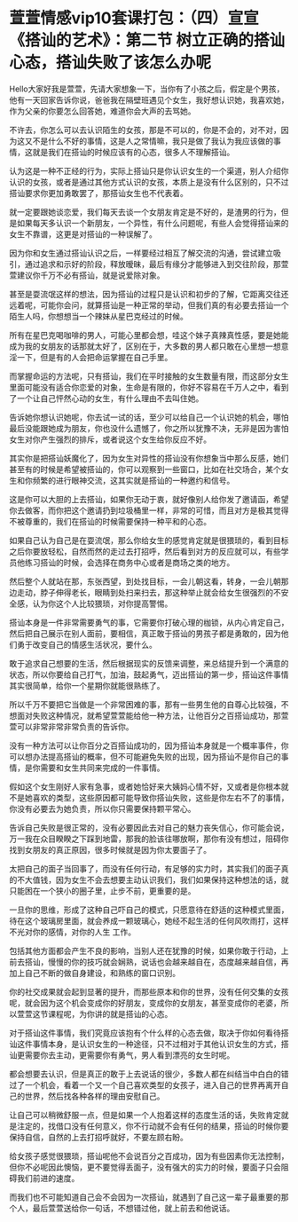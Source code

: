 # 萱萱情感vip10套课打包：（四）宣宣《搭讪的艺术》：第二节   树立正确的搭讪心态，搭讪失败了该怎么办呢

Hello大家好我是萱萱，先请大家想象一下，当你有了小孩之后，假定是个男孩，他有一天回家告诉你说，爸爸我在隔壁班遇见个女生，我好想认识她，我喜欢她，作为父亲的你要怎么回答她，难道你会大声的去骂她。

不许去，你怎么可以去认识陌生的女孩，那是不可以的，你是不会的，对不对，因为这又不是什么不好的事情，这是人之常情嘛，我只是做了我认为我应该做的事情，这就是我们在搭讪的时候应该有的心态，很多人不理解搭讪。

认为这是一种不正经的行为，实际上搭讪只是你认识女生的一个渠道，别人介绍你认识的女孩，或者是通过其他方式认识的女孩，本质上是没有什么区别的，只不过搭讪要求你更加勇敢罢了，那搭讪女生也不代表着。

就一定要跟她谈恋爱，我们每天去谈一个女朋友肯定是不好的，是渣男的行为，但是如果每天多认识一个新朋友，一个异性，有什么问题呢，有些人会觉得搭讪来的女生不靠谱，这更是对搭讪的一种误解了。

因为你和女生通过搭讪认识之后，一样要经过相互了解交流的沟通，尝试建立吸引，通过追求和示好的阶段，释放暧昧，最后有缘分才能够进入到交往阶段，那萱萱建议你千万不必有搭讪，就是说爱除对象。

甚至是耍流氓这样的想法，因为搭讪的过程只是认识和初步的了解，它距离交往还远着呢，可能你会问，就算搭讪是一种正常的举动，但我们真的有必要去搭讪一个陌生人吗，你想想当一个辣妹从星巴克经过的时候。

所有在星巴克喝咖啡的男人，可能心里都会想，哇这个妹子真辣真性感，要是她能成为我的女朋友的话那就太好了，区别在于，大多数的男人都只敢在心里想一想意淫一下，但是有的人会把命运掌握在自己手里。

而掌握命运的方法呢，只有搭讪，我们在平时接触的女生数量有限，而这部分女生里面可能没有适合你恋爱的对象，生命是有限的，你好不容易在千万人之中，看到了一个让自己怦然心动的女生，有什么理由不去叫住她。

告诉她你想认识她呢，你去试一试的话，至少可以给自己一个认识她的机会，哪怕最后没能跟她成为朋友，你也没什么遗憾了，你之所以犹豫不决，无非是因为害怕女生对你产生强烈的排斥，或者说这个女生给你反应不好。

其实你是把搭讪妖魔化了，因为女生对异性的搭讪没有你想象当中那么反感，她们甚至有的时候是希望被搭讪的，你可以观察到一些窗口，比如在社交场合，某个女生和你频繁的进行眼神交流，这其实就是搭讪的一种邀约和信号。

这是你可以大胆的上去搭讪，如果你无动于衷，就好像别人给你发了邀请函，希望你去做客，而你把这个邀请扔到垃圾桶里一样，非常的可惜，而且对方是极其觉得不被尊重的，我们在搭讪的时候需要保持一种平和的心态。

如果自己认为自己是在耍流氓，那么你给女生的感觉肯定就是很猥琐的，看到目标之后你要放轻松，自然而然的走过去打招呼，然后看到对方的反应就可以，有些学员他练习搭讪的时候，会选择在商务中心或者是商场之类的地方。

然后整个人就站在那，东张西望，到处找目标，一会儿朝这看，转身，一会儿朝那边走动，脖子伸得老长，眼睛到处扫来扫去，那这种举止就会给女生很强烈的不安全感，认为你这个人比较猥琐，对你提高警惕。

搭讪本身是一件非常需要勇气的事，它需要你打破心理的枷锁，从内心肯定自己，然后把自己展示在别人面前，要相信，真正敢于搭讪的男孩子都是勇敢的，因为他们勇于改变自己的情感生活状况，要什么。

敢于追求自己想要的生活，然后根据现实的反馈来调整，来总结提升到一个满意的状态，所以你要给自己打气，加油，鼓起勇气，迈出搭讪的第一步，搭讪这件事情其实很简单，给你一个星期你就能很熟练了。

所以千万不要把它当做是一个非常困难的事，那有一些男生他的自尊心比较强，不想面对失败这种情况，就希望萱萱能给他一种方法，让他百分之百搭讪成功，那萱萱可以非常非常非常负责的告诉你。

没有一种方法可以让你百分之百搭讪成功的，因为搭讪本身就是一个概率事件，你可以想办法提高搭讪的概率，但不可能避免失败的出现，因为搭讪不是你自己的事情，是你需要和女生共同来完成的一件事情。

假如这个女生刚好人家有急事，或者她恰好来大姨妈心情不好，又或者是你根本就不是她喜欢的类型，这些原因都可能导致你搭讪失败，这些是你左右不了的事情，你没有必要去为她负责，所以你只需要保持颗平常心。

告诉自己失败是很正常的，没有必要因此去对自己的魅力丧失信心，你可能会说，万一我在众目睽睽之下踩到地雷，那我的脸该往哪放啊，那你有没有想过，阻碍你找到女朋友的真正原因，很多时候就是因为你太要面子了。

太把自己的面子当回事了，而没有任何行动，有足够的实力时，其实我们的面子真的不大值钱，因为女生不会去想要主动认识我们，我们如果保持这种想法的话，就只能困在一个狭小的圈子里，止步不前，更重要的是。

一旦你的思维，形成了这种自己吓自己的模式，只愿意待在舒适的这种模式里面，待在这个玻璃房里面，就会养成一颗玻璃心，她经不起生活的任何风吹雨打，这样不光对你的感情，对你的人生 工作。

包括其他方面都会产生不良的影响，当别人还在犹豫的时候，如果你敢于行动，上前去搭讪，慢慢的你的技巧就会娴熟，说话也会越来越自在，态度越来越自信，再加上自己不断的做自身建设，和熟练的窗口识别。

你的社交成果就会起到显著的提升，而那些原本和你的世界，没有任何交集的女孩呢，就会因为这个机会变成你的好朋友，变成你的女朋友，甚至变成你的老婆，所以萱萱这节课程呢，为你讲的就是搭讪的心态。

对于搭讪这件事情，我们究竟应该抱有个什么样的心态去做，取决于你如何看待搭讪这件事情本身，是认识女生的一种途径，只不过相对于其他认识女生的方式，搭讪更需要你去主动，更需要你有勇气，男人看到漂亮的女生时呢。

都会想要去认识，但是真正的敢于上去说话的很少，多数人都在纠结当中白白的错过了一个机会，看着一个又一个自己喜欢类型的女孩子，进入自己的世界再离开自己的世界，然后找各种各样的理由安慰自己。

让自己可以稍微舒服一点，但是如果一个人抱着这样的态度生活的话，失败肯定就是注定的，找借口没有任何意义，你不行动就不会有任何的结果，搭讪的时候你要保持自信，自然的上去打招呼就好，不要左顾右盼。

给女孩子感觉很猥琐，搭讪呢他不会说百分之百成功，因为有些因素你无法控制，但你不必呢因此懊恼，更不要觉得丢面子，没有强大的实力的时候，要面子只会阻碍我们前进的速度。

而我们也不可能知道自己会不会因为一次搭讪，就遇到了自己这一辈子最重要的那个人，最后萱萱送给你一句话，不想错过他，就上前去和他说话。

